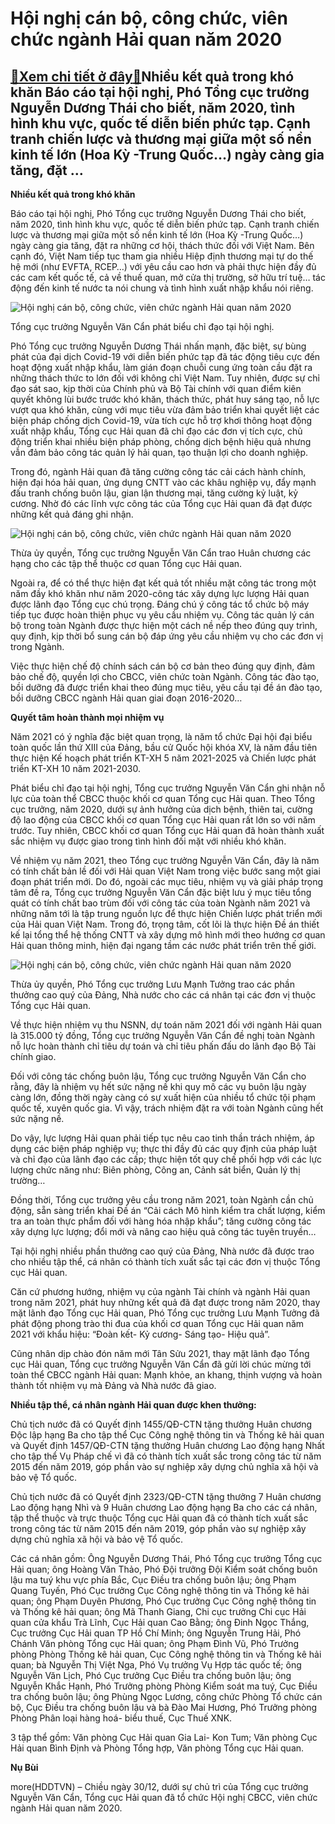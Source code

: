 Hội nghị cán bộ, công chức, viên chức ngành Hải quan năm 2020
=============================================================

[:gift:Xem chi tiết ở đây:gift:](https://hddtvn.com/hoi-nghi-can-bo-cong-chuc-vien-chuc-nganh-hai-quan-nam-2020/)Nhiều kết quả trong khó khăn Báo cáo tại hội nghị, Phó Tổng cục trưởng Nguyễn Dương Thái cho biết, năm 2020, tình hình khu vực, quốc tế diễn biến phức tạp. Cạnh tranh chiến lược và thương mại giữa một số nền kinh tế lớn (Hoa Kỳ -Trung Quốc…) ngày càng gia tăng, đặt …
---------------------------------------------------------------------------------------------------------------------------------------------------------------------------------------------------------------------------------------------------------------------------


**Nhiều kết quả trong khó khăn**


Báo cáo tại hội nghị, Phó Tổng cục trưởng Nguyễn Dương Thái cho biết, năm 2020, tình hình khu vực, quốc tế diễn biến phức tạp. Cạnh tranh chiến lược và thương mại giữa một số nền kinh tế lớn (Hoa Kỳ -Trung Quốc…) ngày càng gia tăng, đặt ra những cơ hội, thách thức đối với Việt Nam. Bên cạnh đó, Việt Nam tiếp tục tham gia nhiều Hiệp định thương mại tự do thế hệ mới (như EVFTA, RCEP…) với yêu cầu cao hơn và phải thực hiện đầy đủ các cam kết quốc tế, cả về thuế quan, mở cửa thị trường, sở hữu trí tuệ… tác động đến kinh tế nước ta nói chung và tình hình xuất nhập khẩu nói riêng.





![Hội nghị cán bộ, công chức, viên chức ngành Hải quan năm 2020](https://hddtvn.com/wp-content/uploads/2021/01/1410_NTA_0303.jpg "Hội nghị cán bộ, công chức, viên chức ngành Hải quan năm 2020")


Tổng cục trưởng Nguyễn Văn Cẩn phát biểu chỉ đạo tại hội nghị.



Phó Tổng cục trưởng Nguyễn Dương Thái nhấn mạnh, đặc biệt, sự bùng phát của đại dịch Covid-19 với diễn biến phức tạp đã tác động tiêu cực đến hoạt động xuất nhập khẩu, làm gián đoạn chuỗi cung ứng toàn cầu đặt ra những thách thức to lớn đối với không chỉ Việt Nam. Tuy nhiên, được sự chỉ đạo sát sao, kịp thời của Chính phủ và Bộ Tài chính với quan điểm kiên quyết không lùi bước trước khó khăn, thách thức, phát huy sáng tạo, nỗ lực vượt qua khó khăn, cùng với mục tiêu vừa đảm bảo triển khai quyết liệt các biện pháp chống dịch Covid-19, vừa tích cực hỗ trợ khơi thông hoạt động xuất nhập khẩu, Tổng cục Hải quan đã chỉ đạo các đơn vị tích cực, chủ động triển khai nhiều biện pháp phòng, chống dịch bệnh hiệu quả nhưng vẫn đảm bảo công tác quản lý hải quan, tạo thuận lợi cho doanh nghiệp.


Trong đó, ngành Hải quan đã tăng cường công tác cải cách hành chính, hiện đại hóa hải quan, ứng dụng CNTT vào các khâu nghiệp vụ, đẩy mạnh đấu tranh chống buôn lậu, gian lận thương mại, tăng cường kỷ luật, kỷ cương. Nhờ đó các lĩnh vực công tác của Tổng cục Hải quan đã đạt được những kết quả đáng ghi nhận.





![Hội nghị cán bộ, công chức, viên chức ngành Hải quan năm 2020](https://hddtvn.com/wp-content/uploads/2021/01/1408_NTA_0342.jpg "Hội nghị cán bộ, công chức, viên chức ngành Hải quan năm 2020")


Thừa ủy quyền, Tổng cục trưởng Nguyễn Văn Cẩn trao Huân chương các hạng cho các tập thể thuộc cơ quan Tổng cục Hải quan.



Ngoài ra, để có thể thực hiện đạt kết quả tốt nhiều mặt công tác trong một năm đầy khó khăn như năm 2020-công tác xây dựng lực lượng Hải quan được lãnh đạo Tổng cục chú trọng. Đáng chú ý công tác tổ chức bộ máy tiếp tục được hoàn thiện phục vụ yêu cầu nhiệm vụ. Công tác quản lý cán bộ trong toàn Ngành được thực hiện một cách nề nếp theo đúng quy trình, quy định, kịp thời bổ sung cán bộ đáp ứng yêu cầu nhiệm vụ cho các đơn vị trong Ngành.


Việc thực hiện chế độ chính sách cán bộ cơ bản theo đúng quy định, đảm bảo chế độ, quyền lợi cho CBCC, viên chức toàn Ngành. Công tác đào tạo, bồi dưỡng đã được triển khai theo đúng mục tiêu, yêu cầu tại đề án đào tạo, bồi dưỡng CBCC ngành Hải quan giai đoạn 2016-2020…


**Quyết tâm hoàn thành mọi nhiệm vụ**


Năm 2021 có ý nghĩa đặc biệt quan trọng, là năm tổ chức Đại hội đại biểu toàn quốc lần thứ XIII của Đảng, bầu cử Quốc hội khóa XV, là năm đầu tiên thực hiện Kế hoạch phát triển KT-XH 5 năm 2021-2025 và Chiến lược phát triển KT-XH 10 năm 2021-2030.


Phát biểu chỉ đạo tại hội nghị, Tổng cục trưởng Nguyễn Văn Cẩn ghi nhận nỗ lực của toàn thể CBCC thuộc khối cơ quan Tổng cục Hải quan. Theo Tổng cục trưởng, năm 2020, dưới sự ảnh hưởng của dịch bệnh, thiên tai, cường độ lao động của CBCC khối cơ quan Tổng cục Hải quan rất lớn so với năm trước. Tuy nhiên, CBCC khối cơ quan Tổng cục Hải quan đã hoàn thành xuất sắc nhiệm vụ được giao trong tình hình đối mặt với nhiều khó khăn.


Về nhiệm vụ năm 2021, theo Tổng cục trưởng Nguyễn Văn Cẩn, đây là năm có tính chất bản lề đối với Hải quan Việt Nam trong việc bước sang một giai đoạn phát triển mới. Do đó, ngoài các mục tiêu, nhiệm vụ và giải pháp trọng tâm đề ra, Tổng cục trưởng Nguyễn Văn Cẩn đặc biệt lưu ý mục tiêu tổng quát có tính chất bao trùm đối với công tác của toàn Ngành năm 2021 và những năm tới là tập trung nguồn lực để thực hiện Chiến lược phát triển mới của Hải quan Việt Nam. Trong đó, trọng tâm, cốt lõi là thực hiện Đề án thiết kế lại tổng thể hệ thống CNTT và xây dựng mô hình mới theo hướng cơ quan Hải quan thông minh, hiện đại ngang tầm các nước phát triển trên thế giới.





![Hội nghị cán bộ, công chức, viên chức ngành Hải quan năm 2020](https://hddtvn.com/wp-content/uploads/2021/01/1412_NTA_0396.jpg "Hội nghị cán bộ, công chức, viên chức ngành Hải quan năm 2020")


Thừa ủy quyền, Phó Tổng cục trưởng Lưu Mạnh Tưởng trao các phần thưởng cao quý của Đảng, Nhà nước cho các cá nhân tại các đơn vị thuộc Tổng cục Hải quan.



Về thực hiện nhiệm vụ thu NSNN, dự toán năm 2021 đối với ngành Hải quan là 315.000 tỷ đồng, Tổng cục trưởng Nguyễn Văn Cẩn đề nghị toàn Ngành nỗ lực hoàn thành chỉ tiêu dự toán và chỉ tiêu phấn đấu do lãnh đạo Bộ Tài chính giao.


Đối với công tác chống buôn lậu, Tổng cục trưởng Nguyễn Văn Cẩn cho rằng, đây là nhiệm vụ hết sức nặng nề khi quy mô các vụ buôn lậu ngày càng lớn, đồng thời ngày càng có sự xuất hiện của nhiều tổ chức tội phạm quốc tế, xuyên quốc gia. Vì vậy, trách nhiệm đặt ra với toàn Ngành cũng hết sức nặng nề.


Do vậy, lực lượng Hải quan phải tiếp tục nêu cao tinh thần trách nhiệm, áp dụng các biện pháp nghiệp vụ; thực thi đầy đủ các quy định của pháp luật và chỉ đạo của lãnh đạo các cấp; thực hiện tốt quy chế phối hợp với các lực lượng chức năng như: Biên phòng, Công an, Cảnh sát biển, Quản lý thị trường…


Đồng thời, Tổng cục trưởng yêu cầu trong năm 2021, toàn Ngành cần chủ động, sẵn sàng triển khai Đề án “Cải cách Mô hình kiểm tra chất lượng, kiểm tra an toàn thực phẩm đối với hàng hóa nhập khẩu”; tăng cường công tác xây dựng lực lượng; đổi mới và nâng cao hiệu quả công tác tuyên truyền…


Tại hội nghị nhiều phần thưởng cao quý của Đảng, Nhà nước đã được trao cho nhiều tập thể, cá nhân có thành tích xuất sắc tại các đơn vị thuộc Tổng cục Hải quan.


Căn cứ phương hướng, nhiệm vụ của ngành Tài chính và ngành Hải quan trong năm 2021, phát huy những kết quả đã đạt được trong năm 2020, thay mặt lãnh đạo Tổng cục Hải quan, Phó Tổng cục trưởng Lưu Mạnh Tưởng đã phát động phong trào thi đua của khối cơ quan Tổng cục Hải quan năm 2021 với khẩu hiệu: “Đoàn kết- Kỷ cương- Sáng tạo- Hiệu quả”.


Cũng nhân dịp chào đón năm mới Tân Sửu 2021, thay mặt lãnh đạo Tổng cục Hải quan, Tổng cục trưởng Nguyễn Văn Cẩn đã gửi lời chúc mừng tới toàn thể CBCC ngành Hải quan: Mạnh khỏe, an khang, thịnh vượng và hoàn thành tốt nhiệm vụ mà Đảng và Nhà nước đã giao.






**Nhiều tập thể, cá nhân ngành Hải quan được khen thưởng:**


Chủ tịch nước đã có Quyết định 1455/QĐ-CTN tặng thưởng Huân chương Độc lập hạng Ba cho tập thể Cục Công nghệ thông tin và Thống kê hải quan và Quyết định 1457/QĐ-CTN tặng thưởng Huân chương Lao động hạng Nhất cho tập thể Vụ Pháp chế vì đã có thành tích xuất sắc trong công tác từ năm 2015 đến năm 2019, góp phần vào sự nghiệp xây dựng chủ nghĩa xã hội và bảo vệ Tổ quốc.


Chủ tịch nước đã có Quyết định 2323/QĐ-CTN tặng thưởng 7 Huân chương Lao động hạng Nhì và 9 Huân chương Lao động hạng Ba cho các cá nhân, tập thể thuộc và trực thuộc Tổng cục Hải quan đã có thành tích xuất sắc trong công tác từ năm 2015 đến năm 2019, góp phần vào sự nghiệp xây dựng chủ nghĩa xã hội và bảo vệ Tổ quốc.


Các cá nhân gồm: Ông Nguyễn Dương Thái, Phó Tổng cục trưởng Tổng cục Hải quan; ông Hoàng Văn Thảo, Phó Đội trưởng Đội Kiểm soát chống buôn lậu ma tuý khu vực phía Bắc, Cục Điều tra chống buôn lậu; ông Phạm Quang Tuyến, Phó Cục trưởng Cục Công nghệ thông tin và Thống kê hải quan; ông Phạm Duyên Phương, Phó Cục trưởng Cục Công nghệ thông tin và Thống kê hải quan; ông Mã Thanh Giang, Chi cục trưởng Chi cục Hải quan cửa khẩu Trà Lĩnh, Cục Hải quan Cao Bằng; ông Đinh Ngọc Thắng, Cục trưởng Cục Hải quan TP Hồ Chí Minh; ông Nguyễn Trung Hải, Phó Chánh Văn phòng Tổng cục Hải quan; ông Phạm Đình Vũ, Phó Trưởng phòng Phòng Thống kê hải quan, Cục Công nghệ thông tin và Thống kê hải quan; bà Nguyễn Thị Việt Nga, Phó Vụ trưởng Vụ Hợp tác quốc tế; ông Nguyễn Văn Lịch, Phó Cục trưởng Cục Điều tra chống buôn lậu; ông Nguyễn Khắc Hạnh, Phó Trưởng phòng Phòng Kiểm soát ma tuý, Cục Điều tra chống buôn lậu; ông Phùng Ngọc Lương, công chức Phòng Tổ chức cán bộ, Cục Điều tra chống buôn lậu và bà Đào Mai Hương, Phó Trưởng phòng Phòng Phân loại hàng hoá- biểu thuế, Cục Thuế XNK.


3 tập thể gồm: Văn phòng Cục Hải quan Gia Lai- Kon Tum; Văn phòng Cục Hải quan Bình Định và Phòng Tổng hợp, Văn phòng Tổng cục Hải quan.







**Nụ Bùi**



more(HDDTVN) – Chiều ngày 30/12, dưới sự chủ trì của Tổng cục trưởng Nguyễn Văn Cẩn, Tổng cục Hải quan đã tổ chức Hội nghị CBCC, viên chức ngành Hải quan năm 2020.

